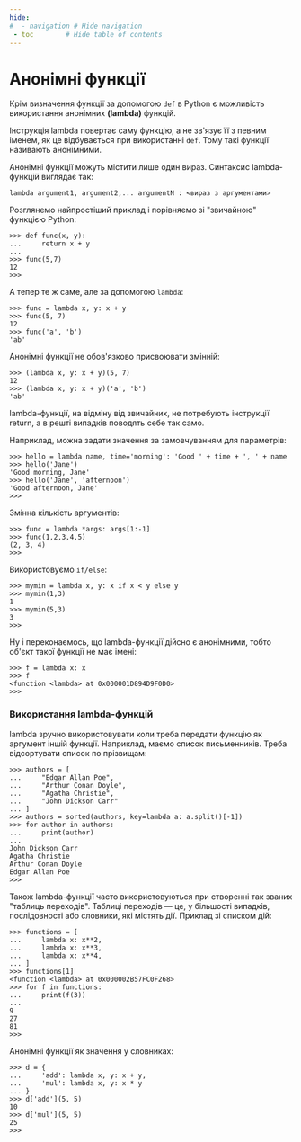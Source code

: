 ```yaml
---
hide:
#  - navigation # Hide navigation
 - toc        # Hide table of contents
---
```


# Анонімні функції

Крім визначення функції за допомогою `def` в Python є можливість використання анонімних **(lambda)** функцій.

Інструкція lambda повертає саму функцію, а не зв'язує її з певним іменем, як це відбувається при використанні `def`. Тому такі функції називають анонімними.

Анонімні функції можуть містити лише один вираз. Синтаксис lambda-функцій виглядає так:

	lambda argument1, argument2,... argumentN : <вираз з аргументами>

Розглянемо найпростіший приклад і порівняємо зі "звичайною" функцією Python:

	>>> def func(x, y):
	...     return x + y
	...
	>>> func(5,7)
	12
	>>>
	
А тепер те ж саме, але за допомогою `lambda`:
	
	>>> func = lambda x, y: x + y
	>>> func(5, 7)
	12
	>>> func('a', 'b')
	'ab'

Анонімні функції не обов'язково присвоювати змінній:
	
	>>> (lambda x, y: x + y)(5, 7)
	12
	>>> (lambda x, y: x + y)('a', 'b')
	'ab'
	
lambda-функції, на відміну від звичайних, не потребують інструкції return, а в решті випадків поводять себе так само.

Наприклад, можна задати значення за замовчуванням для параметрів:

	>>> hello = lambda name, time='morning': 'Good ' + time + ', ' + name
	>>> hello('Jane')
	'Good morning, Jane'
	>>> hello('Jane', 'afternoon')
	'Good afternoon, Jane'
	>>>

Змінна кількість аргументів:
	
	>>> func = lambda *args: args[1:-1]
	>>> func(1,2,3,4,5)
	(2, 3, 4)
	>>>
	
Використовуємо `if/else`:

	>>> mymin = lambda x, y: x if x < y else y
	>>> mymin(1,3)
	1
	>>> mymin(5,3)
	3
	>>>
	
Ну і переконаємось, що lambda-функції дійсно є анонімними, тобто об'єкт такої функції не має імені:

	>>> f = lambda x: x
	>>> f
	<function <lambda> at 0x000001D894D9F0D0>
	>>>
	
### Використання lambda-функцій

lambda зручно використовувати коли треба передати функцію як аргумент іншій функції. Наприклад, маємо список письменників. Треба відсортувати список по прізвищам:

	>>> authors = [
	...     "Edgar Allan Poe",
	...     "Arthur Conan Doyle",
	...     "Agatha Christie",
	...     "John Dickson Carr"
	... ]
	>>> authors = sorted(authors, key=lambda a: a.split()[-1])
	>>> for author in authors:
	...     print(author)
	...
	John Dickson Carr
	Agatha Christie
	Arthur Conan Doyle
	Edgar Allan Poe
	>>>
	
Також lambda-функції часто використовуються при створенні так званих "таблиць переходів". Таблиці переходів — це, у більшості випадків, послідовності або словники, які містять дії. Приклад зі списком дій:

	>>> functions = [
	...     lambda x: x**2,
	...     lambda x: x**3,
	...     lambda x: x**4,
	... ]
	>>> functions[1]
	<function <lambda> at 0x000002B57FC0F268>
	>>> for f in functions:
	...     print(f(3))
	...
	9
	27
	81
	>>>

Анонімні функції як значення у словниках:

	>>> d = {
	...     'add': lambda x, y: x + y,
	...     'mul': lambda x, y: x * y
	... }
	>>> d['add'](5, 5)
	10
	>>> d['mul'](5, 5)
	25
	>>>

<!-- ### Резюме

* lambda – це вираз, а не інструкція. Тому ключове слово lambda можна  використовувати там, де синтаксис Python не дозволяє використовувати інструкцію `def`.
* Тіло  lambda – це не блок інструкцій, а один вираз. Тіло lambda-виразу схоже на те, що ви розміщуєте в інструкції `return` всередині визначення `def`.
* об'єкт lambda-функції не має імені. -->
